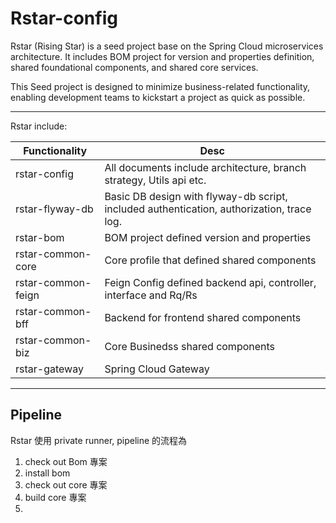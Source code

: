 # Rstar-config

Rstar (Rising Star) is a seed project base on the Spring Cloud microservices architecture. It includes BOM project for version and properties definition, shared foundational components, and shared core services.

This Seed project is designed to minimize business-related functionality, enabling development teams to kickstart a project as quick as possible.

---

Rstar include:

| Functionality      | Desc                                                                                      |
| ------------------ | ----------------------------------------------------------------------------------------- |
| rstar-config       | All documents include architecture, branch strategy, Utils api etc.                       |
| rstar-flyway-db    | Basic DB design with flyway-db script, included authentication, authorization, trace log. |
| rstar-bom          | BOM project defined version and properties                                                |
| rstar-common-core  | Core profile that defined shared components                                               |
| rstar-common-feign | Feign Config defined backend api, controller, interface and Rq/Rs                         |
| rstar-common-bff   | Backend for frontend shared components                                                    |
| rstar-common-biz   | Core Businedss shared components                                                          |
| rstar-gateway      | Spring Cloud Gateway                                                                      |

---

## Pipeline

Rstar 使用 private runner, pipeline 的流程為

1. check out Bom 專案
2. install bom
3. check out core 專案
4. build core 專案
5.
